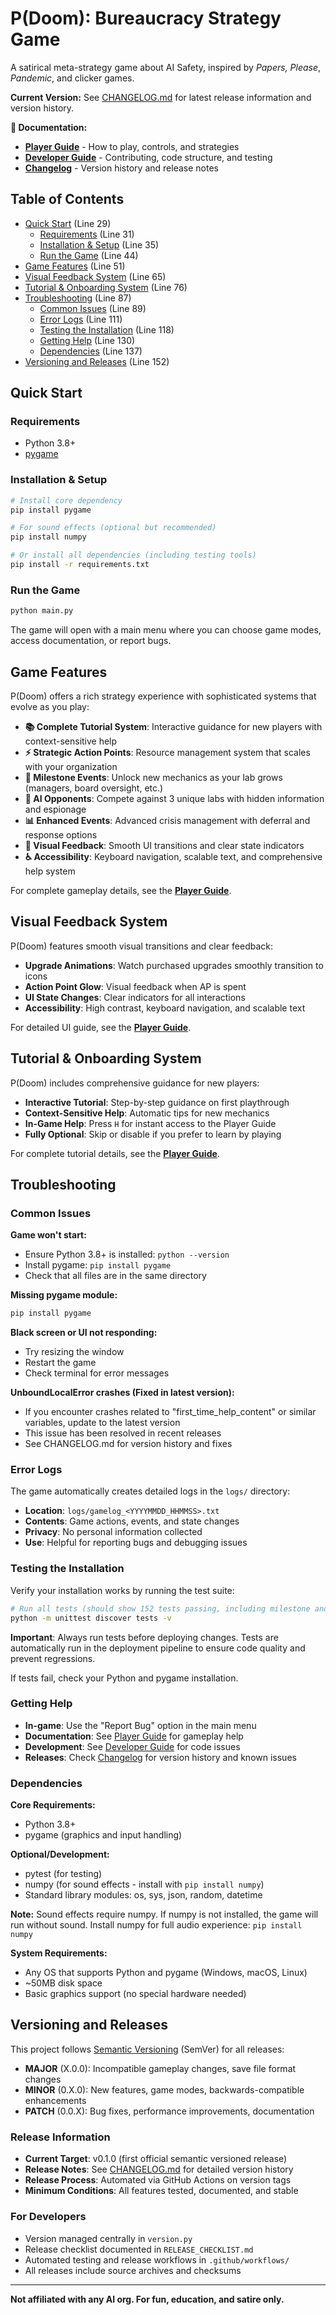 # P(Doom): Bureaucracy Strategy Game

A satirical meta-strategy game about AI Safety, inspired by *Papers, Please*, *Pandemic*, and clicker games.

**Current Version:** See [CHANGELOG.md](CHANGELOG.md) for latest release information and version history.

**📖 Documentation:**
- **[Player Guide](PLAYERGUIDE.md)** - How to play, controls, and strategies  
- **[Developer Guide](DEVELOPERGUIDE.md)** - Contributing, code structure, and testing
- **[Changelog](CHANGELOG.md)** - Version history and release notes

## Table of Contents
- [Quick Start](#quick-start) (Line 29)
  - [Requirements](#requirements) (Line 31)
  - [Installation & Setup](#installation--setup) (Line 35)
  - [Run the Game](#run-the-game) (Line 44)
- [Game Features](#game-features) (Line 51)
- [Visual Feedback System](#visual-feedback-system) (Line 65)
- [Tutorial & Onboarding System](#tutorial--onboarding-system) (Line 76)
- [Troubleshooting](#troubleshooting) (Line 87)
  - [Common Issues](#common-issues) (Line 89)
  - [Error Logs](#error-logs) (Line 111)
  - [Testing the Installation](#testing-the-installation) (Line 118)
  - [Getting Help](#getting-help) (Line 130)
  - [Dependencies](#dependencies) (Line 137)
- [Versioning and Releases](#versioning-and-releases) (Line 152)

## Quick Start

### Requirements
- Python 3.8+
- [pygame](https://www.pygame.org/)

### Installation & Setup
```sh
# Install core dependency
pip install pygame

# For sound effects (optional but recommended)
pip install numpy

# Or install all dependencies (including testing tools)
pip install -r requirements.txt
```

### Run the Game
```sh
python main.py
```

The game will open with a main menu where you can choose game modes, access documentation, or report bugs.

## Game Features

P(Doom) offers a rich strategy experience with sophisticated systems that evolve as you play:

- **📚 Complete Tutorial System**: Interactive guidance for new players with context-sensitive help
- **⚡ Strategic Action Points**: Resource management system that scales with your organization  
- **🏢 Milestone Events**: Unlock new mechanics as your lab grows (managers, board oversight, etc.)
- **🤖 AI Opponents**: Compete against 3 unique labs with hidden information and espionage
- **📊 Enhanced Events**: Advanced crisis management with deferral and response options
- **🎨 Visual Feedback**: Smooth UI transitions and clear state indicators
- **♿ Accessibility**: Keyboard navigation, scalable text, and comprehensive help system

For complete gameplay details, see the **[Player Guide](PLAYERGUIDE.md)**.

## Visual Feedback System

P(Doom) features smooth visual transitions and clear feedback:

- **Upgrade Animations**: Watch purchased upgrades smoothly transition to icons
- **Action Point Glow**: Visual feedback when AP is spent
- **UI State Changes**: Clear indicators for all interactions
- **Accessibility**: High contrast, keyboard navigation, and scalable text

For detailed UI guide, see the **[Player Guide](PLAYERGUIDE.md#visual-feedback--ui-transitions)**.

## Tutorial & Onboarding System

P(Doom) includes comprehensive guidance for new players:

- **Interactive Tutorial**: Step-by-step guidance on first playthrough
- **Context-Sensitive Help**: Automatic tips for new mechanics
- **In-Game Help**: Press `H` for instant access to the Player Guide
- **Fully Optional**: Skip or disable if you prefer to learn by playing

For complete tutorial details, see the **[Player Guide](PLAYERGUIDE.md#new-player-tutorial--help-system)**.

## Troubleshooting

### Common Issues

**Game won't start:**
- Ensure Python 3.8+ is installed: `python --version`
- Install pygame: `pip install pygame`
- Check that all files are in the same directory

**Missing pygame module:**
```sh
pip install pygame
```

**Black screen or UI not responding:**
- Try resizing the window
- Restart the game
- Check terminal for error messages

**UnboundLocalError crashes (Fixed in latest version):**
- If you encounter crashes related to "first_time_help_content" or similar variables, update to the latest version
- This issue has been resolved in recent releases
- See CHANGELOG.md for version history and fixes

### Error Logs
The game automatically creates detailed logs in the `logs/` directory:
- **Location**: `logs/gamelog_<YYYYMMDD_HHMMSS>.txt`
- **Contents**: Game actions, events, and state changes
- **Privacy**: No personal information collected
- **Use**: Helpful for reporting bugs and debugging issues

### Testing the Installation
Verify your installation works by running the test suite:

```sh
# Run all tests (should show 152 tests passing, including milestone and static effects tests)
python -m unittest discover tests -v
```

**Important**: Always run tests before deploying changes. Tests are automatically run in the deployment pipeline to ensure code quality and prevent regressions.

If tests fail, check your Python and pygame installation.

### Getting Help

- **In-game**: Use the "Report Bug" option in the main menu
- **Documentation**: See [Player Guide](PLAYERGUIDE.md) for gameplay help
- **Development**: See [Developer Guide](DEVELOPERGUIDE.md) for code issues
- **Releases**: Check [Changelog](CHANGELOG.md) for version history and known issues

### Dependencies

**Core Requirements:**
- Python 3.8+
- pygame (graphics and input handling)

**Optional/Development:**
- pytest (for testing)
- numpy (for sound effects - install with `pip install numpy`)
- Standard library modules: os, sys, json, random, datetime

**Note:** Sound effects require numpy. If numpy is not installed, the game will run without sound. Install numpy for full audio experience: `pip install numpy`

**System Requirements:**
- Any OS that supports Python and pygame (Windows, macOS, Linux)
- ~50MB disk space
- Basic graphics support (no special hardware needed)

## Versioning and Releases

This project follows [Semantic Versioning](https://semver.org/) (SemVer) for all releases:

- **MAJOR** (X.0.0): Incompatible gameplay changes, save file format changes
- **MINOR** (0.X.0): New features, game modes, backwards-compatible enhancements  
- **PATCH** (0.0.X): Bug fixes, performance improvements, documentation

### Release Information
- **Current Target**: v0.1.0 (first official semantic versioned release)
- **Release Notes**: See [CHANGELOG.md](CHANGELOG.md) for detailed version history
- **Release Process**: Automated via GitHub Actions on version tags
- **Minimum Conditions**: All features tested, documented, and stable

### For Developers
- Version managed centrally in `version.py`
- Release checklist documented in `RELEASE_CHECKLIST.md`
- Automated testing and release workflows in `.github/workflows/`
- All releases include source archives and checksums

---

**Not affiliated with any AI org. For fun, education, and satire only.**
